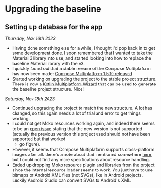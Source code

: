 # Upgrading the baseline

## Setting up database for the app

_Thursday, Nov 16th 2023_

- Having done something else for a while, I thought I'd pop back in to get
  some development done. I soon remembered that I wanted to take the
  Material 3 library into use, and started looking into how to replace the
  baseline Material library with the v3.
- I quickly found out that a stable release of the Compose Multiplaform has
  now been made:
  [Compose Multiplatform 1.5.10 released](https://blog.jetbrains.com/kotlin/2023/11/compose-multiplatform-1-5-10-release/)
- Started working on upgrading the project to the stable project structure.
  There is now a
  [Kotlin Multiplatform Wizard](https://kmp.jetbrains.com/)
  that can be used to generate the baseline project structure. Nice!

_Saturday, Nov 18th 2023_

- Continued upgrading the project to match the new structure. A lot has
  changed, so this again needs a lot of trial and error to get things
  working.
- I could not get Moko resources working again, and indeed there seems
  to be an
  [open issue](https://github.com/icerockdev/moko-resources/issues/590)
  stating that the new version is not supported (actually the previous
  version this project used should not have been supported but that worked
  - go figure).
- However, it seems that Compose Multiplaform supports cross-platform
  images after all: there's a note about that mentioned somewhere
  [here](https://www.jetbrains.com/help/kotlin-multiplatform-dev/compose-multiplatform-new-project.html#introduce-images),
  but I could not find any more specifications about resource handling.
- Ended up dropping Moko resource plugin and libraries from the project
  since the internal resource loader seems to work. You just have to
  use bitmaps or Android XML files (not SVGs), like in Android projects.
  Luckily Android Studio can convert SVGs to Android's XML.
